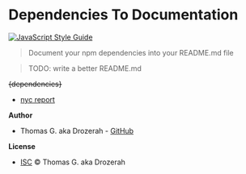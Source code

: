 # Dependencies To Documentation

[![JavaScript Style Guide](https://img.shields.io/badge/code_style-standard-brightgreen.svg)](https://standardjs.com)

> Document your npm dependencies into your README.md file

> TODO: write a better README.md

~~{dependencies}~~

- [nyc report](/public/reports/index.html)

__Author__

- Thomas G. aka Drozerah - [GitHub](https://github.com/Drozerah)

__License__

- [ISC](licence) © Thomas G. aka Drozerah